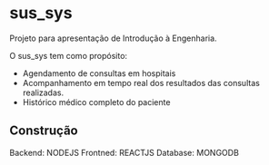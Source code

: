 # sus_sys

Projeto para apresentação de Introdução à Engenharia. 

O sus_sys tem como propósito:
* Agendamento de consultas em hospitais
* Acompanhamento em tempo real dos resultados das consultas realizadas.
* Histórico médico completo do paciente

## Construção

Backend: NODEJS
Frontned: REACTJS
Database: MONGODB
